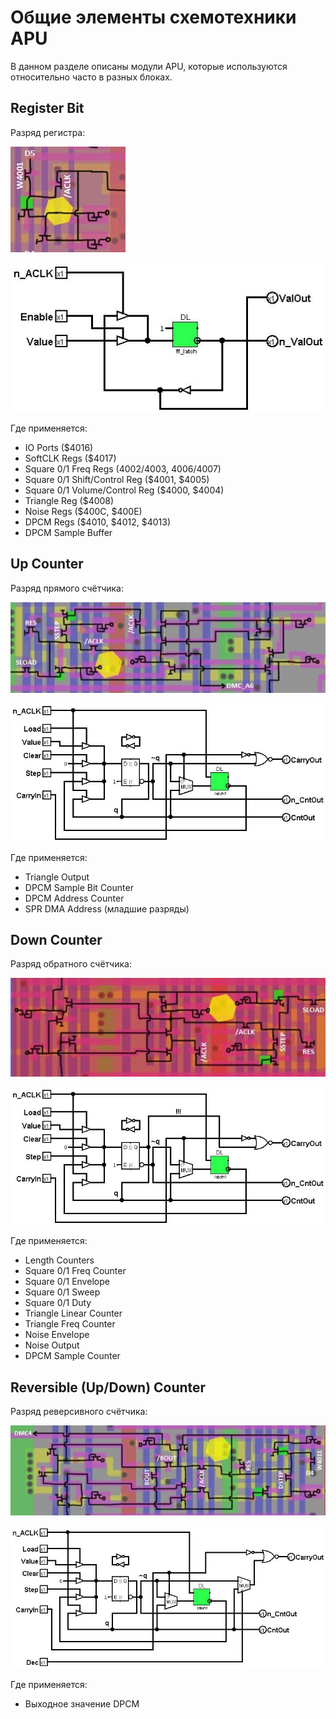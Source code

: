 # Общие элементы схемотехники APU

В данном разделе описаны модули APU, которые используются относительно часто в разных блоках.

## Register Bit

Разряд регистра:

![RegisterBit_tran](/BreakingNESWiki/imgstore/apu/RegisterBit_tran.jpg)

![RegisterBit](/BreakingNESWiki/imgstore/apu/RegisterBit.jpg)

Где применяется:
- IO Ports ($4016)
- SoftCLK Regs ($4017)
- Square 0/1 Freq Regs ($4002/$4003, $4006/$4007)
- Square 0/1 Shift/Control Reg ($4001, $4005)
- Square 0/1 Volume/Control Reg ($4000, $4004)
- Triangle Reg ($4008)
- Noise Regs ($400C, $400E)
- DPCM Regs ($4010, $4012, $4013)
- DPCM Sample Buffer

## Up Counter

Разряд прямого счётчика:

![CounterBit_tran](/BreakingNESWiki/imgstore/apu/CounterBit_tran.jpg)

![CounterBit](/BreakingNESWiki/imgstore/apu/CounterBit.jpg)

Где применяется:
- Triangle Output
- DPCM Sample Bit Counter
- DPCM Address Counter
- SPR DMA Address (младшие разряды)

## Down Counter

Разряд обратного счётчика:

![DownCounterBit_tran](/BreakingNESWiki/imgstore/apu/DownCounterBit_tran.jpg)

![DownCounterBit](/BreakingNESWiki/imgstore/apu/DownCounterBit.jpg)

Где применяется:
- Length Counters
- Square 0/1 Freq Counter
- Square 0/1 Envelope
- Square 0/1 Sweep
- Square 0/1 Duty
- Triangle Linear Counter
- Triangle Freq Counter
- Noise Envelope
- Noise Output
- DPCM Sample Counter

## Reversible (Up/Down) Counter

Разряд реверсивного счётчика:

![RevCounterBit_tran](/BreakingNESWiki/imgstore/apu/RevCounterBit_tran.jpg)

![RevCounterBit](/BreakingNESWiki/imgstore/apu/RevCounterBit.jpg)

Где применяется:
- Выходное значение DPCM
